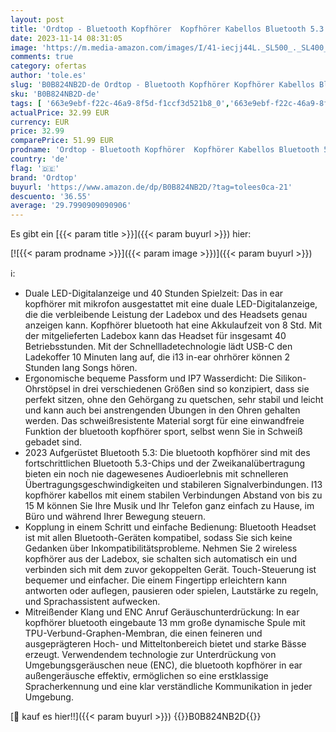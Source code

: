 ```yaml
---
layout: post
title: 'Ordtop - Bluetooth Kopfhörer  Kopfhörer Kabellos Bluetooth 5.3 In Ear Kopfhörer mit 4 ENC Mikrofon  2023 Neue Kabellose Kopfhörer Noise Cancelling Earbuds mit 40H Deep Bass  USB-C  IP7 Wasserdicht Ohrhörer'
date: 2023-11-14 08:31:05
image: 'https://m.media-amazon.com/images/I/41-iecjj44L._SL500_._SL400_.jpg'
comments: true
category: ofertas
author: 'tole.es'
slug: 'B0B824NB2D-de Ordtop - Bluetooth Kopfhörer Kopfhörer Kabellos Bluetooth...'
sku: 'B0B824NB2D-de'
tags: [ '663e9ebf-f22c-46a9-8f5d-f1ccf3d521b8_0','663e9ebf-f22c-46a9-8f5d-f1ccf3d521b8_9901','Arborist Merchandising Root','Elektronik & Foto','Elektronik & Foto: Produkte mit Umwelt-Label','In-Ear Ohrhörer','Kopfhörer','Kopfhörer & Zubehör','Self Service','Special Features Stores','ordtop','🇩🇪', ]
actualPrice: 32.99 EUR
currency: EUR
price: 32.99
comparePrice: 51.99 EUR
prodname: 'Ordtop - Bluetooth Kopfhörer  Kopfhörer Kabellos Bluetooth 5.3 In Ear Kopfhörer mit 4 ENC Mikrofon  2023 Neue Kabellose Kopfhörer Noise Cancelling Earbuds mit 40H Deep Bass  USB-C  IP7 Wasserdicht Ohrhörer'
country: 'de'
flag: '🇩🇪'
brand: 'Ordtop'
buyurl: 'https://www.amazon.de/dp/B0B824NB2D/?tag=tolees0ca-21'
descuento: '36.55'
average: '29.7990909090906'
---
```


Es gibt ein [{{< param title >}}]({{< param buyurl >}}) hier:

[![{{< param prodname >}}]({{< param image >}})]({{< param buyurl >}})

ℹ️:

- Duale LED-Digitalanzeige und 40 Stunden Spielzeit: Das in ear kopfhörer mit mikrofon ausgestattet mit eine duale LED-Digitalanzeige, die die verbleibende Leistung der Ladebox und des Headsets genau anzeigen kann. Kopfhörer bluetooth hat eine Akkulaufzeit von 8 Std. Mit der mitgelieferten Ladebox kann das Headset für insgesamt 40 Betriebsstunden. Mit der Schnellladetechnologie lädt USB-C den Ladekoffer 10 Minuten lang auf, die i13 in-ear ohrhörer können 2 Stunden lang Songs hören.
- Ergonomische bequeme Passform und IP7 Wasserdicht: Die Silikon-Ohrstöpsel in drei verschiedenen Größen sind so konzipiert, dass sie perfekt sitzen, ohne den Gehörgang zu quetschen, sehr stabil und leicht und kann auch bei anstrengenden Übungen in den Ohren gehalten werden. Das schweißresistente Material sorgt für eine einwandfreie Funktion der bluetooth kopfhörer sport, selbst wenn Sie in Schweiß gebadet sind.
- 2023 Aufgerüstet Bluetooth 5.3: Die bluetooth kopfhörer sind mit des fortschrittlichen Bluetooth 5.3-Chips und der Zweikanalübertragung bieten ein noch nie dagewesenes Audioerlebnis mit schnelleren Übertragungsgeschwindigkeiten und stabileren Signalverbindungen. I13 kopfhörer kabellos mit einem stabilen Verbindungen Abstand von bis zu 15 M können Sie Ihre Musik und Ihr Telefon ganz einfach zu Hause, im Büro und während Ihrer Bewegung steuern.
- Kopplung in einem Schritt und einfache Bedienung: Bluetooth Headset ist mit allen Bluetooth-Geräten kompatibel, sodass Sie sich keine Gedanken über Inkompatibilitätsprobleme. Nehmen Sie 2 wireless kopfhörer aus der Ladebox, sie schalten sich automatisch ein und verbinden sich mit dem zuvor gekoppelten Gerät. Touch-Steuerung ist bequemer und einfacher. Die einem Fingertipp erleichtern kann antworten oder auflegen, pausieren oder spielen, Lautstärke zu regeln, und Sprachassistent aufwecken.
- Mitreißender Klang und ENC Anruf Geräuschunterdrückung: In ear kopfhörer bluetooth eingebaute 13 mm große dynamische Spule mit TPU-Verbund-Graphen-Membran, die einen feineren und ausgeprägteren Hoch- und Mitteltonbereich bietet und starke Bässe erzeugt. Verwendendem technologie zur Unterdrückung von Umgebungsgeräuschen neue (ENC), die bluetooth kopfhörer in ear außengeräusche effektiv, ermöglichen so eine erstklassige Spracherkennung und eine klar verständliche Kommunikation in jeder Umgebung.

[🛒 kauf es hier!!]({{< param buyurl >}})
{{<world>}}B0B824NB2D{{</world>}}
